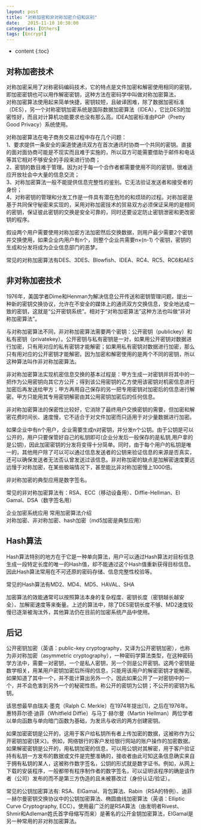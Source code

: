 ```yaml
---
layout: post
title: "对称加密和非对称加密介绍和区别"
date:   2015-11-10 10:38:00 
categories: [Others]
tags: [Encrypt]
---
```


* content
{:toc}

## 对称加密技术  

对称加密采用了对称密码编码技术，它的特点是文件加密和解密使用相同的密钥，即加密密钥也可以用作解密密钥，这种方法在密码学中叫做对称加密算法，  
对称加密算法使用起来简单快捷，密钥较短，且破译困难，除了数据加密标准（DES），另一个对称密钥加密系统是国际数据加密算法（IDEA），它比DES的加密性好，而且对计算机功能要求也没有那么高。IDEA加密标准由PGP（Pretty Good Privacy）系统使用。  

对称加密算法在电子商务交易过程中存在几个问题：  
1、要求提供一条安全的渠道使通讯双方在首次通讯时协商一个共同的密钥。直接的面对面协商可能是不现实而且难于实施的，所以双方可能需要借助于邮件和电话等其它相对不够安全的手段来进行协商；  
2、密钥的数目难于管理。因为对于每一个合作者都需要使用不同的密钥，很难适应开放社会中大量的信息交流；  
3、对称加密算法一般不能提供信息完整性的鉴别。它无法验证发送者和接受者的身份；  
4、对称密钥的管理和分发工作是一件具有潜在危险的和烦琐的过程。对称加密是基于共同保守秘密来实现的，采用对称加密技术的贸易双方必须保证采用的是相同的密钥，保证彼此密钥的交换是安全可靠的，同时还要设定防止密钥泄密和更改密钥的程序。  

假设两个用户需要使用对称加密方法加密然后交换数据，则用户最少需要2个密钥并交换使用，如果企业内用户有n个，则整个企业共需要n×(n-1) 个密钥，密钥的生成和分发将成为企业信息部门的恶梦。  

常见的对称加密算法有DES、3DES、Blowfish、IDEA、RC4、RC5、RC6和AES   
  
 
## 非对称加密技术

1976年，美国学者Dime和Henman为解决信息公开传送和密钥管理问题，提出一种新的密钥交换协议，允许在不安全的媒体上的通讯双方交换信息，安全地达成一致的密钥，这就是“公开密钥系统”。相对于“对称加密算法”这种方法也叫做“非对称加密算法”。  

与对称加密算法不同，非对称加密算法需要两个密钥：公开密钥（publickey）和私有密钥（privatekey）。公开密钥与私有密钥是一对，如果用公开密钥对数据进行加密，只有用对应的私有密钥才能解密；如果用私有密钥对数据进行加密，那么只有用对应的公开密钥才能解密。因为加密和解密使用的是两个不同的密钥，所以这种算法叫作非对称加密算法。  

非对称加密算法实现机密信息交换的基本过程是：甲方生成一对密钥并将其中的一把作为公用密钥向其它方公开；得到该公用密钥的乙方使用该密钥对机密信息进行加密后再发送给甲方；甲方再用自己保存的另一把专用密钥对加密后的信息进行解密。甲方只能用其专用密钥解密由其公用密钥加密后的任何信息。  

非对称加密算法的保密性比较好，它消除了最终用户交换密钥的需要，但加密和解密花费时间长、速度慢，它不适合于对文件加密而只适用于对少量数据进行加密。  

如果企业中有n个用户，企业需要生成n对密钥，并分发n个公钥。由于公钥是可以公开的，用户只要保管好自己的私钥即可(企业分发后一般保存的是私钥,用户拿的是公钥)，因此加密密钥的分发将变得十分简单。同时，由于每个用户的私钥是唯一的，其他用户除了可以可以通过信息发送者的公钥来验证信息的来源是否真实，还可以确保发送者无法否认曾发送过该信息。非对称加密的缺点是加解密速度要远远慢于对称加密，在某些极端情况下，甚至能比非对称加密慢上1000倍。  

非对称加密的典型应用是数字签名。

常见的非对称加密算法有：RSA、ECC（移动设备用）、Diffie-Hellman、El Gamal、DSA（数字签名用）

企业加密系统应用 常用加密算法介绍  
对称加密、非对称加密、hash加密（md5加密是典型应用）  
 
## Hash算法
Hash算法特别的地方在于它是一种单向算法，用户可以通过Hash算法对目标信息生成一段特定长度的唯一的Hash值，却不能通过这个Hash值重新获得目标信息。因此Hash算法常用在不可还原的密码存储、信息完整性校验等。  

常见的Hash算法有MD2、MD4、MD5、HAVAL、SHA  
 
加密算法的效能通常可以按照算法本身的复杂程度、密钥长度（密钥越长越安全）、加解密速度等来衡量。上述的算法中，除了DES密钥长度不够、MD2速度较慢已逐渐被淘汰外，其他算法仍在目前的加密系统产品中使用。  

## 后记
公开密钥加密（英语：public-key cryptography，又译为公开密钥加密），也称为非对称加密（asymmetric cryptography），一种密码学算法类型，在这种密码学方法中，需要一对密钥，一个是私人密钥，另一个则是公开密钥。这两个密钥是数学相关，用某用户密钥加密后所得的信息，只能用该用户的解密密钥才能解密。如果知道了其中一个，并不能计算出另外一个。因此如果公开了一对密钥中的一个，并不会危害到另外一个的秘密性质。称公开的密钥为公钥；不公开的密钥为私钥。

该思想最早由瑞夫·墨克（Ralph C. Merkle）在1974年提出[1]，之后在1976年。惠特菲尔德·迪菲（Whitfield Diffie）与马丁·赫尔曼（Martin Hellman）两位学者以单向函数与单向暗门函数为基础，为发讯与收讯的两方创建密钥。

如果加密密钥是公开的，这用于客户给私钥所有者上传加密的数据，这被称作为公开密钥加密(狭义)。例如，网络银行的客户发给银行网站的账户操作的加密数据。
如果解密密钥是公开的，用私钥加密的信息，可以用公钥对其解密，用于客户验证持有私钥一方发布的数据或文件是完整准确的，接收者由此可知这条信息确实来自于拥有私钥的某人，这被称作数字签名，公钥的形式就是数字证书。例如，从网上下载的安装程序，一般都带有程序制作者的数字签名，可以证明该程序的确是该作者（公司）发布的而不是第三方伪造的且未被篡改过（身份认证/验证）。

常见的公钥加密算法有: RSA、ElGamal、背包算法、Rabin（RSA的特例）、迪菲－赫尔曼密钥交换协议中的公钥加密算法、椭圆曲线加密算法（英语：Elliptic Curve Cryptography, ECC）。使用最广泛的是RSA算法（由发明者Rivest、Shmir和Adleman姓氏首字母缩写而来）是著名的公开金钥加密算法，ElGamal是另一种常用的非对称加密算法。